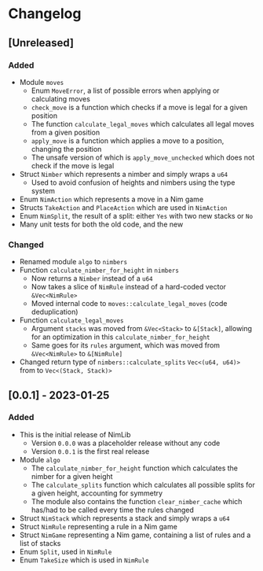 # Changelog

## [Unreleased]

### Added

- Module `moves`
  - Enum `MoveError`, a list of possible errors when applying or calculating moves
  - `check_move` is a function which checks if a move is legal for a given position
  - The function `calculate_legal_moves` which calculates all legal moves from a given position
  - `apply_move` is a function which applies a move to a position, changing the position
  - The unsafe version of which is `apply_move_unchecked` which does not check if the move is legal
- Struct `Nimber` which represents a nimber and simply wraps a `u64`
  - Used to avoid confusion of heights and nimbers using the type system
- Enum `NimAction` which represents a move in a Nim game
- Structs `TakeAction` and `PlaceAction` which are used in `NimAction`
- Enum `NimSplit`, the result of a split: either `Yes` with two new stacks or `No`
- Many unit tests for both the old code, and the new

### Changed

- Renamed module `algo` to `nimbers`
- Function `calculate_nimber_for_height` in `nimbers`
  - Now returns a `Nimber` instead of a `u64`
  - Now takes a slice of `NimRule` instead of a hard-coded vector `&Vec<NimRule>`
  - Moved internal code to `moves::calculate_legal_moves` (code deduplication)
- Function `calculate_legal_moves`
  - Argument `stacks` was moved from `&Vec<Stack>` to `&[Stack]`, allowing for an optimization in this `calculate_nimber_for_height`
  - Same goes for its `rules` argument, which was moved from `&Vec<NimRule>` to `&[NimRule]`
- Changed return type of `nimbers::calculate_splits` `Vec<(u64, u64)>` from to `Vec<(Stack, Stack)>`

## [0.0.1] - 2023-01-25

### Added

- This is the initial release of NimLib
  - Version `0.0.0` was a placeholder release without any code
  - Version `0.0.1` is the first real release
- Module `algo`
  - The `calculate_nimber_for_height` function which calculates the nimber for a given height
  - The `calculate_splits` function which calculates all possible splits for a given height, accounting for symmetry
  - The module also contains the function `clear_nimber_cache` which has/had to be called every time the rules changed
- Struct `NimStack` which represents a stack and simply wraps a `u64`
- Struct `NimRule` representing a rule in a Nim game
- Struct `NimGame` representing a Nim game, containing a list of rules and a list of stacks
- Enum `Split`, used in `NimRule`
- Enum `TakeSize` which is used in `NimRule`
